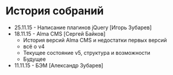 # История собраний
<ul>
	<li>25.11.15 - Написание плагинов jQuery [Игорь Зубарев]</li>
	<li>18.11.15 - Alma CMS [Сергей Байков]
		<ul>
			<li>История версий Alma CMS и недостатки первых версий</li>
			<li>всё о v4</li>
			<li>Текущее состояние v5, структура и возможности</li>
			<li>Будущее</li>
		</ul>
	</li>
	<li>11.11.15 - БЭМ [Александр Зубарев]</li>
</ul>
